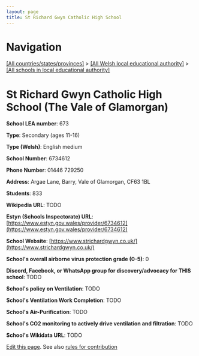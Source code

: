 ```yaml
---
layout: page
title: St Richard Gwyn Catholic High School
---
```

# Navigation

[[All countries/states/provinces]](../../..) > [[All Welsh local educational authority]](../..) > [[All schools in local educational authority]](..)

# St Richard Gwyn Catholic High School (The Vale of Glamorgan)

**School LEA number**: 673

**Type**: Secondary (ages 11-16)

**Type (Welsh)**: English medium

**School Number**: 6734612

**Phone Number**: 01446 729250

**Address**: Argae Lane, Barry, Vale of Glamorgan, CF63 1BL

**Students**: 833

**Wikipedia URL**: TODO

**Estyn (Schools Inspectorate) URL**: [https://www.estyn.gov.wales/provider/6734612](https://www.estyn.gov.wales/provider/6734612)

**School Website**: [https://www.strichardgwyn.co.uk/](https://www.strichardgwyn.co.uk/)

**School's overall airborne virus protection grade (0-5)**: 0

**Discord, Facebook, or WhatsApp group for discovery/advocacy for THIS school**: TODO

**School's policy on Ventilation**: TODO

**School's Ventilation Work Completion**: TODO

**School's Air-Purification**: TODO

**School's CO2 monitoring to actively drive ventilation and filtration**: TODO

**School's Wikidata URL**: TODO




[Edit this page](https://github.com/ventilate-schools/Wales/edit/prif/./The_Vale_of_Glamorgan/St_Richard_Gwyn_Catholic_High_School.md). See also [rules for contribution](../../../contribution-rules/)